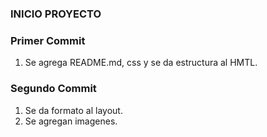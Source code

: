 
### INICIO PROYECTO

### Primer Commit

1.  Se agrega README.md, css y se da estructura al HMTL.

### Segundo Commit

1. Se da formato al layout.
2. Se agregan imagenes.

